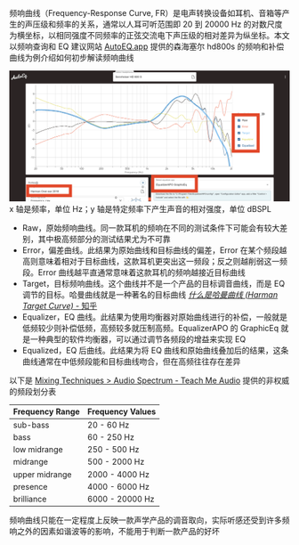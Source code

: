 频响曲线（Frequency-Response Curve, FR）是电声转换设备如耳机、音箱等产生的声压级和频率的关系，通常以人耳可听范围即 20 到 20000 Hz 的对数尺度为横坐标，以相同强度不同频率的正弦交流电下声压级的相对差异为纵坐标。本文以频响查询和 EQ 建议网站 [AutoEQ.app](https://www.autoeq.app) 提供的森海塞尔 hd800s 的频响和补偿曲线为例介绍如何初步解读频响曲线

![freq](../../resource/freq%20example.png)  
x 轴是频率，单位 Hz；y 轴是特定频率下产生声音的相对强度，单位 dBSPL

- Raw，原始频响曲线。同一款耳机的频响在不同的测试条件下可能会有较大差别，其中极高频部分的测试结果尤为不可靠
- Error，偏差曲线。此结果为原始曲线和目标曲线的偏差，Error 在某个频段越高则意味着相对于目标曲线，这款耳机更突出这一频段；反之则越削弱这一频段。Error 曲线越平直通常意味着这款耳机的频响越接近目标曲线
- Target，目标频响曲线。这个曲线并不是一个产品的目标调音曲线，而是 EQ 调节的目标。哈曼曲线就是一种著名的目标曲线 [_什么是哈曼曲线 (Harman Target Curve)_ - 知乎](https://zhuanlan.zhihu.com/p/65228980)
- Equalizer，EQ 曲线。此结果为使用均衡器对原始曲线进行的补偿，一般就是低频较少则补偿低频，高频较多就压制高频。EqualizerAPO 的 GraphicEq 就是一种典型的软件均衡器，可以通过调节各频段的增益来实现 EQ
- Equalized，EQ 后曲线。此结果为将 EQ 曲线和原始曲线叠加后的结果，这条曲线通常在中低频段能和目标曲线吻合，但在高频往往存在差异

以下是 [Mixing Techniques > Audio Spectrum - Teach Me Audio](https://www.teachmeaudio.com/mixing/techniques/audio-spectrum) 提供的非权威的频段划分表

| Frequency Range | Frequency Values |
| --------------- | ---------------- |
| sub-bass        | 20 - 60 Hz       |
| bass            | 60 - 250 Hz      |
| low midrange    | 250 - 500 Hz     |
| midrange        | 500 - 2000 Hz    |
| upper midrange  | 2000 - 4000 Hz   |
| presence        | 4000 - 6000 Hz   |
| brilliance      | 6000 - 20000 Hz  |

频响曲线只能在一定程度上反映一款声学产品的调音取向，实际听感还受到许多频响之外的因素如谐波等的影响，不能用于判断一款产品的好坏
